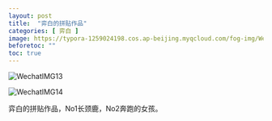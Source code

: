 ```yaml
---
layout: post
title:  "弈白的拼贴作品"
categories: [ 弈白 ]
image: https://typora-1259024198.cos.ap-beijing.myqcloud.com/fog-img/WechatIMG13.jpeg
beforetoc: ""
toc: true
---
```


![WechatIMG13](https://typora-1259024198.cos.ap-beijing.myqcloud.com/fog-img/WechatIMG13.jpeg)

![WechatIMG14](https://typora-1259024198.cos.ap-beijing.myqcloud.com/fog-img/WechatIMG14.jpeg)

弈白的拼贴作品，No1长颈鹿，No2奔跑的女孩。

